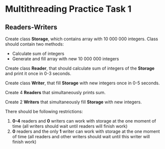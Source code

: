 Multithreading Practice Task 1
===============

Readers-Writers
---------------

Create class **Storage**, which contains array with 10 000 000 integers.
Class should contain two methods: 
* Calculate sum of integers
* Generate and fill array with new 10 000 000 integers 

Create class **Reader**, that should calculate sum of integers of the **Storage** and print it once in 0-3 seconds.

Create class **Writer**, that fill **Storage** with new integers once in 0-5 seconds.

Create 4 **Readers** that simultaneously prints sum.

Create 2 **Writers** that simultaneously fill **Storage** with new integers.

There should be following restrictions:
1) **0-4** readers and **0** writers can work with storage at the one moment of time (all writers should wait until 
readers will finish work)
2) **0** readers and the only **1** writer can work with storage at the one moment of time (all readers and other 
writers should wait until this writer will finish work)

